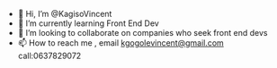 - 👋 Hi, I’m @KagisoVincent
- 🌱 I’m currently learning Front End Dev
- 💞️ I’m looking to collaborate on companies who seek front end devs
- 📫 How to reach me , email kgogolevincent@gmail.com  call:0637829072
  
<!---
KagisoVincent/KagisoVincent is a ✨ special ✨ repository because its `README.md` (this file) appears on your GitHub profile.
You can click the Preview link to take a look at your changes.
--->
